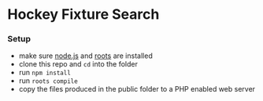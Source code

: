 # Hockey Fixture Search
### Setup
- make sure [node.js](http://nodejs.org) and [roots](http://roots.cx) are installed
- clone this repo and `cd` into the folder
- run `npm install`
- run `roots compile`
- copy the files produced in the public folder to a PHP enabled web server